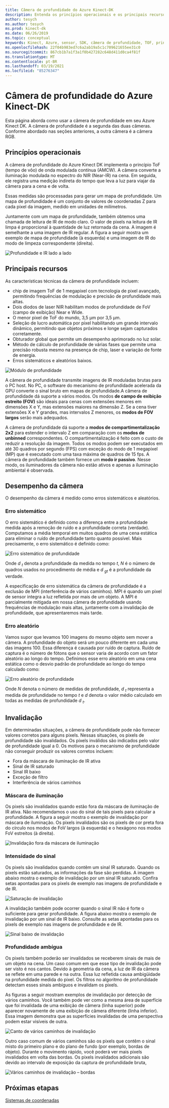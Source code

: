 ```yaml
---
title: Câmera de profundidade do Azure Kinect-DK
description: Entenda os princípios operacionais e os principais recursos da câmera de profundidade no Azure Kinect DK.
author: tesych
ms.author: tesych
ms.prod: kinect-dk
ms.date: 06/26/2019
ms.topic: conceptual
keywords: Kinect, Azure, sensor, SDK, câmera de profundidade, TOF, princípios, desempenho, invalidação
ms.openlocfilehash: 22f04b983ed7c6a2ab19a5c1c709621655ee31c0
ms.sourcegitcommit: 867cb1b7a1f3a1f0b427282c648d411d0ca4f81f
ms.translationtype: MT
ms.contentlocale: pt-BR
ms.lasthandoff: 03/19/2021
ms.locfileid: "85276347"
---
```

# <a name="azure-kinect-dk-depth-camera"></a>Câmera de profundidade do Azure Kinect-DK

Esta página aborda como usar a câmera de profundidade em seu Azure Kinect DK. A câmera de profundidade é a segunda das duas câmeras. Conforme abordado nas seções anteriores, a outra câmera é a câmera RGB.  

## <a name="operating-principles"></a>Princípios operacionais

A câmera de profundidade do Azure Kinect DK implementa o princípio ToF (tempo de vôo) de onda modulada contínua (AMCW). A câmera converte a iluminação modulada no espectro do NIR (Near-IR) na cena. Em seguida, ele registra uma medição indireta do tempo que leva a luz para viajar da câmera para a cena e de volta.

Essas medidas são processadas para gerar um mapa de profundidade. Um mapa de profundidade é um conjunto de valores de coordenadas Z para cada pixel da imagem, medido em unidades de milímetros.

Juntamente com um mapa de profundidade, também obtemos uma chamada de leitura de IR de modo claro. O valor de pixels na leitura de IR limpa é proporcional à quantidade de luz retornada da cena. A imagem é semelhante a uma imagem de IR regular. A figura a seguir mostra um exemplo de mapa de profundidade (à esquerda) e uma imagem de IR do modo de limpeza correspondente (direita).

![Profundidade e IR lado a lado](./media/concepts/depth-camera-depth-ir.png)

## <a name="key-features"></a>Principais recursos

As características técnicas da câmera de profundidade incluem:

- chip de imagem ToF de 1 megapixel com tecnologia de pixel avançado, permitindo frequências de modulação e precisão de profundidade mais altas.
- Dois diodos de laser NIR habilitam modos de profundidade de FoV (campo de exibição) Near e Wide.
- O menor pixel de ToF do mundo, 3,5 μm por 3,5 μm.
- Seleção de lucro automática por pixel habilitando um grande intervalo dinâmico, permitindo que objetos próximos e longe sejam capturados corretamente.
- Obturador global que permite um desempenho aprimorado no luz solar.
- Método de cálculo de profundidade de várias fases que permite uma precisão robusta mesmo na presença de chip, laser e variação de fonte de energia.
- Erros sistemáticos e aleatórios baixos.

![Módulo de profundidade](./media/concepts/depth-camera-depth-module.jpg)

A câmera de profundidade transmite imagens de IR moduladas brutas para o PC host. No PC, o software do mecanismo de profundidade acelerada da GPU converte o sinal bruto em mapas de profundidade.A câmera de profundidade dá suporte a vários modos. Os modos **de campo de exibição estreito (FOV)** são ideais para cenas com extensões menores em dimensões X e Y, mas extensões maiores na dimensão Z. Se a cena tiver extensões X e Y grandes, mas intervalos Z menores, os **modos de FOV largos** serão mais adequados.

A câmera de profundidade dá suporte a **modos de compartimentalização 2x2** para estender o intervalo Z em comparação com os **modos de unbinned** correspondentes. O compartimentalização é feito com o custo de reduzir a resolução da imagem. Todos os modos podem ser executados em até 30 quadros por segundo (FPS) com exceção do modo de 1 megapixel (MP) que é executado com uma taxa máxima de quadros de 15 fps. A câmera de profundidade também fornece um **modo ir passivo**. Nesse modo, os iluminadores da câmera não estão ativos e apenas a iluminação ambiental é observada.

## <a name="camera-performance"></a>Desempenho da câmera

O desempenho da câmera é medido como erros sistemáticos e aleatórios.

### <a name="systematic-error"></a>Erro sistemático

O erro sistemático é definido como a diferença entre a profundidade medida após a remoção de ruído e a profundidade correta (verdade). Computamos a média temporal em muitos quadros de uma cena estática para eliminar o ruído de profundidade tanto quanto possível. Mais precisamente, o erro sistemático é definido como:

![Erro sistemático de profundidade](./media/concepts/depth-camera-systematic-error.png)

Onde *d <sub>t</sub>* denota a profundidade da medida no tempo *t*, *N* é o número de quadros usados no procedimento de média e *d <sub>gt</sub>* é a profundidade da verdade.

A especificação de erro sistemática da câmera de profundidade é a exclusão de MPI (interferência de vários caminhos). MPI é quando um pixel de sensor integra a luz refletida por mais de um objeto. A MPI é parcialmente mitigada em nossa câmera de profundidade usando frequências de modulação mais altas, juntamente com a invalidação de profundidade, que apresentaremos mais tarde.

### <a name="random-error"></a>Erro aleatório

Vamos supor que levamos 100 imagens do mesmo objeto sem mover a câmera. A profundidade do objeto será um pouco diferente em cada uma das imagens 100. Essa diferença é causada por ruído de captura. Ruído de captura é o número de fótons que o sensor varia de acordo com um fator aleatório ao longo do tempo. Definimos esse erro aleatório em uma cena estática como o desvio padrão de profundidade ao longo do tempo calculado como:

![Erro aleatório de profundidade](./media/concepts/depth-camera-random-error.png)

Onde *N* denota o número de medidas de profundidade, *d <sub>t</sub>* representa a medida de profundidade no tempo *t* e *d* denota o valor médio calculado em todas as medidas de profundidade *d <sub>t</sub>*.

## <a name="invalidation"></a>Invalidação

Em determinadas situações, a câmera de profundidade pode não fornecer valores corretos para alguns pixels. Nessas situações, os pixels de profundidade são invalidados. Os pixels inválidos são indicados pelo valor de profundidade igual a 0. Os motivos para o mecanismo de profundidade não conseguir produzir os valores corretos incluem:

- Fora da máscara de iluminação de IR ativa
- Sinal de IR saturado
- Sinal IR baixo
- Exceção de filtro
- Interferência de vários caminhos

### <a name="illumination-mask"></a>Máscara de iluminação

Os pixels são invalidados quando estão fora da máscara de iluminação de IR ativa. Não recomendamos o uso do sinal de tais pixels para calcular a profundidade. A figura a seguir mostra o exemplo de invalidação por máscara de iluminação. Os pixels invalidados são os pixels de cor preta fora do círculo nos modos de FoV largos (à esquerda) e o hexágono nos modos FoV estreitos (à direita).

![Invalidação fora da máscara de iluminação](./media/concepts/depth-camera-invalidation-illumination-mask.png)

### <a name="signal-strength"></a>Intensidade do sinal

Os pixels são invalidados quando contêm um sinal IR saturado. Quando os pixels estão saturados, as informações da fase são perdidas. A imagem abaixo mostra o exemplo de invalidação por um sinal IR saturado. Confira setas apontadas para os pixels de exemplo nas imagens de profundidade e de IR.

![Saturação de invalidação](./media/concepts/depth-camera-invalidation-saturation.png)

A invalidação também pode ocorrer quando o sinal IR não é forte o suficiente para gerar profundidade. A figura abaixo mostra o exemplo de invalidação por um sinal de IR baixo. Consulte as setas apontadas para os pixels de exemplo nas imagens de profundidade e de IR.

![Sinal baixo de invalidação](./media/concepts/depth-camera-invalidation-low-signal.png)

### <a name="ambiguous-depth"></a>Profundidade ambígua

Os pixels também poderão ser invalidados se receberem sinais de mais de um objeto na cena. Um caso comum em que esse tipo de invalidação pode ser visto é nos cantos.  Devido à geometria da cena, a luz de IR da câmera se reflete em uma parede e na outra. Essa luz refletida causa ambigüidade na profundidade medida do pixel. Os filtros no algoritmo de profundidade detectam esses sinais ambíguos e invalidam os pixels.

As figuras a seguir mostram exemplos de invalidação por detecção de vários caminhos. Você também pode ver como a mesma área de superfície que foi invalidada de uma exibição de câmera (linha superior) pode aparecer novamente de uma exibição de câmera diferente (linha inferior). Essa imagem demonstra que as superfícies invalidadas de uma perspectiva podem estar visíveis de outra.

![Canto de vários caminhos de invalidação](./media/concepts/depth-camera-invalidation-multipath.png)

Outro caso comum de vários caminhos são os pixels que contêm o sinal misto do primeiro plano e do plano de fundo (por exemplo, bordas de objeto). Durante o movimento rápido, você poderá ver mais pixels invalidados em volta das bordas. Os pixels invalidados adicionais são devido ao intervalo de exposição da captura de profundidade bruta,

![Vários caminhos de invalidação – bordas](./media/concepts/depth-camera-invalidation-edge.png)

## <a name="next-steps"></a>Próximas etapas

[Sistemas de coordenadas](coordinate-systems.md)
